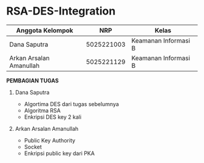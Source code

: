 # RSA-DES-Integration

| Anggota Kelompok      | NRP     | Kelas      |
|--------------|--------------|--------------|
| Dana Saputra      | 5025221003      | Keamanan Informasi B       |
| Arkan Arsalan Amanullah      | 5025221129      | Keamanan Informasi B       |

**PEMBAGIAN TUGAS**
1. Dana Saputra
   - Algortima DES dari tugas sebelumnya
   - Algoritma RSA
   - Enkripsi DES key 2 kali

2. Arkan Arsalan Amanullah
   - Public Key Authority
   - Socket
   - Enkripsi public key dari PKA


